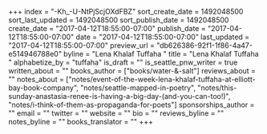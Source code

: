 +++
index = "-Kh_-U-NtPjScjOXdFBZ"
sort_create_date = 1492048500
sort_last_updated = 1492048500
sort_publish_date = 1492048500
create_date = "2017-04-12T18:55:00-07:00"
publish_date = "2017-04-12T18:55:00-07:00"
date = "2017-04-12T18:55:00-07:00"
last_updated = "2017-04-12T18:55:00-07:00"
preview_url = "db626386-92f1-1f86-4a47-e514946788e0"
byline = "Lena Khalaf Tuffaha "
title = "Lena Khalaf Tuffaha "
alphabetize_by = "tuffaha"
is_draft = ""
is_seattle_pnw_writer = true
written_about = ""
books_author = ["books/water-&amp;-salt"]
reviews_about = ""
notes_about = ["notes/event-of-the-week-lena-khalaf-tuffaha-at-elliott-bay-book-company", "notes/seattle-mapped-in-poetry", "notes/this-sunday-anastasia-renee-is-having-a-big-day-(and-you-can-too!)", "notes/i-think-of-them-as-propaganda-for-poets"]
sponsorships_author = ""
email = ""
twitter = ""
website = ""
bio = ""
reviews_byline = ""
notes_byline = ""
books_translator = ""
+++
